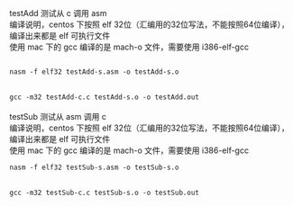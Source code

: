 testAdd 测试从 c 调用 asm<br>
编译说明，centos 下按照 elf 32位（汇编用的32位写法，不能按照64位编译），编译出来都是 elf 可执行文件<br>
使用 mac 下的 gcc 编译的是 mach-o 文件，需要使用 i386-elf-gcc<br>

<code>
nasm -f elf32 testAdd-s.asm -o testAdd-s.o
</code>
<br>
<code>
gcc -m32 testAdd-c.c testAdd-s.o -o testAdd.out
</code>

<br>
testSub 测试从 asm 调用 c<br>
编译说明，centos 下按照 elf 32位（汇编用的32位写法，不能按照64位编译），编译出来都是 elf 可执行文件<br>
使用 mac 下的 gcc 编译的是 mach-o 文件，需要使用 i386-elf-gcc<br>

<code>
nasm -f elf32 testSub-s.asm -o testSub-s.o
</code>
<br>
<code>
gcc -m32 testSub-c.c testSub-s.o -o testSub.out
</code>
